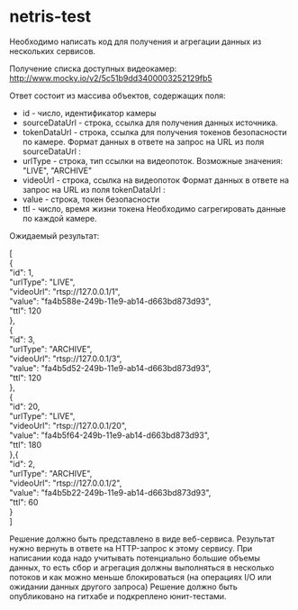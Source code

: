 # netris-test
Необходимо написать код для получения и агрегации данных из нескольких сервисов.

Получение списка доступных видеокамер:
http://www.mocky.io/v2/5c51b9dd3400003252129fb5

Ответ состоит из массива объектов, содержащих поля:
- id - число, идентификатор камеры
- sourceDataUrl - строка, ссылка для получения данных источника.
- tokenDataUrl - строка, ссылка для получения токенов безопасности по камере.
Формат данных в ответе на запрос на URL из поля sourceDataUrl :
- urlType - строка, тип ссылки на видеопоток. Возможные значения: "LIVE",
"ARCHIVE"
- videoUrl - строка, ссылка на видеопоток
Формат данных в ответе на запрос на URL из поля tokenDataUrl :
- value - строка, токен безопасности
- ttl - число, время жизни токена
Необходимо сагрегировать данные по каждой камере.

Ожидаемый результат:

[  
    {  
          "id": 1,  
        "urlType": "LIVE",  
        "videoUrl": "rtsp://127.0.0.1/1",  
        "value": "fa4b588e-249b-11e9-ab14-d663bd873d93",  
        "ttl": 120  
    },  
    {  
        "id": 3,  
        "urlType": "ARCHIVE",  
        "videoUrl": "rtsp://127.0.0.1/3",  
        "value": "fa4b5d52-249b-11e9-ab14-d663bd873d93",  
        "ttl": 120  
    },  
    {  
        "id": 20,  
        "urlType": "LIVE",  
        "videoUrl": "rtsp://127.0.0.1/20",  
        "value": "fa4b5f64-249b-11e9-ab14-d663bd873d93",  
        "ttl": 180  
    },{  
        "id": 2,  
        "urlType": "ARCHIVE",  
        "videoUrl": "rtsp://127.0.0.1/2",  
        "value": "fa4b5b22-249b-11e9-ab14-d663bd873d93",  
        "ttl": 60  
    }  
]  

Решение должно быть представлено в виде веб-сервиса. Результат нужно вернуть в
ответе на HTTP-запрос к этому сервису.
При написании кода надо учитывать потенциально большие объемы данных, то есть сбор
и агрегация должны выполняться в несколько потоков и как можно меньше блокироваться
(на операциях I/O или ожидании данных другого запроса)
Решение должно быть опубликовано на гитхабе и подкреплено юнит-тестами.
